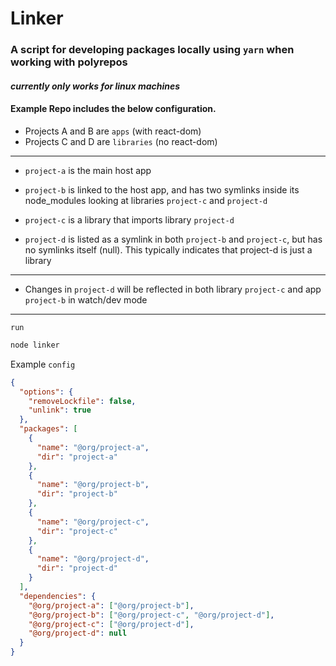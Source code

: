 # Linker 

### A script for developing packages locally using `yarn` when working with polyrepos

#### *currently only works for linux machines*


#### Example Repo includes the below configuration.

- Projects A and B are `apps` (with react-dom)
- Projects C and D are `libraries` (no react-dom)

---

- `project-a` is the main host app 

- `project-b` is linked to the host app, and has two symlinks inside its node_modules looking at libraries `project-c` and `project-d`

- `project-c` is a library that imports library  `project-d` 

- `project-d` is listed as a symlink in both `project-b` and `project-c`, but has no symlinks itself (null). This typically indicates that project-d is just a library 

---

- Changes in `project-d` will be reflected in both library `project-c` and app `project-b` in watch/dev mode

----- 

`run`
```sh
node linker
```
Example `config`

```json
{
  "options": {
    "removeLockfile": false,
    "unlink": true
  },
  "packages": [
    {
      "name": "@org/project-a",
      "dir": "project-a"
    },
    {
      "name": "@org/project-b",
      "dir": "project-b"
    },
    {
      "name": "@org/project-c",
      "dir": "project-c"
    },
    {
      "name": "@org/project-d",
      "dir": "project-d"
    }
  ],
  "dependencies": {
    "@org/project-a": ["@org/project-b"],
    "@org/project-b": ["@org/project-c", "@org/project-d"],
    "@org/project-c": ["@org/project-d"],
    "@org/project-d": null
  }
}
```